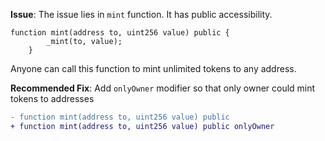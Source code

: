 **Issue**:
The issue lies in `mint` function. It has public accessibility.
```solidity
function mint(address to, uint256 value) public {
        _mint(to, value);
    }
```
Anyone can call this function to mint unlimited tokens to any address.

**Recommended Fix**: 
Add `onlyOwner` modifier so that only owner could mint tokens to addresses 
```diff
- function mint(address to, uint256 value) public 
+ function mint(address to, uint256 value) public onlyOwner
```